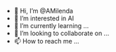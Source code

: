 - 👋 Hi, I’m @AMilenda
- 👀 I’m interested in AI
- 🌱 I’m currently learning ...
- 💞️ I’m looking to collaborate on ...
- 📫 How to reach me ...

<!---
AMilenda/AMilenda is a ✨ special ✨ repository because its `README.md` (this file) appears on your GitHub profile.
You can click the Preview link to take a look at your changes.
--->
